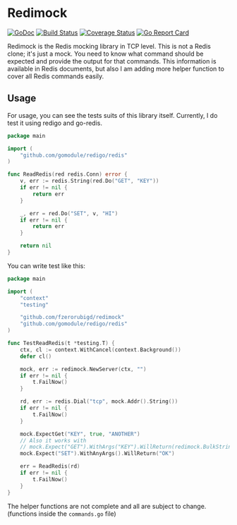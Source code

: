 # Redimock 


[![GoDoc](https://godoc.org/github.com/fzerorubigd/redimock?status.svg)](https://godoc.org/github.com/fzerorubigd/redimock)
[![Build Status](https://travis-ci.org/fzerorubigd/redimock.svg?branch=master)](https://travis-ci.org/fzerorubigd/redimock)
[![Coverage Status](https://coveralls.io/repos/github/fzerorubigd/redimock/badge.svg?branch=master)](https://coveralls.io/github/fzerorubigd/redimock?branch=master)
[![Go Report Card](https://goreportcard.com/badge/github.com/fzerorubigd/redimock)](https://goreportcard.com/report/github.com/fzerorubigd/redimock)

Redimock is the Redis mocking library in TCP level. This is not a Redis clone; it's just a mock. You need to know what command should be expected and provide the output for that commands. This information is available in Redis documents, but also I am adding more helper function to cover all Redis commands easily. 

## Usage

For usage, you can see the tests suits of this library itself. Currently, I do test it using redigo and go-redis. 
```go
package main 

import (
	"github.com/gomodule/redigo/redis"
)

func ReadRedis(red redis.Conn) error {
	v, err := redis.String(red.Do("GET", "KEY"))
	if err != nil {
		return err
	}

	_, err = red.Do("SET", v, "HI")
	if err != nil {
		return err
	}

	return nil
}
```

You can write test like this:

```go
package main 

import (
	"context"
	"testing"

	"github.com/fzerorubigd/redimock"
	"github.com/gomodule/redigo/redis"
)

func TestReadRedis(t *testing.T) {
	ctx, cl := context.WithCancel(context.Background())
	defer cl()

	mock, err := redimock.NewServer(ctx, "")
	if err != nil {
		t.FailNow()
	}

	rd, err := redis.Dial("tcp", mock.Addr().String())
	if err != nil {
		t.FailNow()
	}

	mock.ExpectGet("KEY", true, "ANOTHER")
	// Also it works with
	// mock.Expect("GET").WithArgs("KEY").WillReturn(redimock.BulkString("ANOTHER"))
	mock.Expect("SET").WithAnyArgs().WillReturn("OK")

	err = ReadRedis(rd)
	if err != nil {
		t.FailNow()
	}
}

```

The helper functions are not complete and all are subject to change. (functions inside the `commands.go` file)
